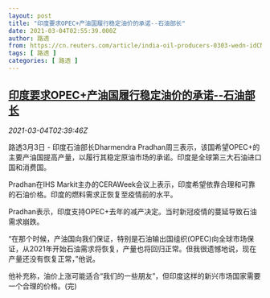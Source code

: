 ```yaml
---
layout: post
title: "印度要求OPEC+产油国履行稳定油价的承诺--石油部长"
date: 2021-03-04T02:55:39.000Z
author: 路透
from: https://cn.reuters.com/article/india-oil-producers-0303-wedn-idCNKCS2AW06N
tags: [ 路透 ]
categories: [ 路透 ]
---
```

<!--1614826539000-->
[印度要求OPEC+产油国履行稳定油价的承诺--石油部长](https://cn.reuters.com/article/india-oil-producers-0303-wedn-idCNKCS2AW06N)
------

<div>
<div><i>2021-03-04T02:39:46Z</i></div><p>路透3月3日 - 印度石油部长Dharmendra Pradhan周三表示，该国希望OPEC+的主要产油国提高产量，以履行其稳定原油市场的承诺。印度是全球第三大石油进口国和消费国。</p><p>Pradhan在IHS Markit主办的CERAWeek会议上表示，印度希望依靠合理和可靠的石油价格。印度的燃料需求正恢复至疫情前的水平。</p><p>Pradhan表示，印度支持OPEC+去年的减产决定。当时新冠疫情的蔓延导致石油需求崩跌。</p><p>“在那个时候，产油国向我们保证，特别是石油输出国组织(OPEC)向全球市场保证，从2021年开始石油需求将恢复，产量也将回归正常。但我很遗憾地说，现在产量还没有恢复正常，”他说。</p><p>他补充称，油价上涨可能适合“我们的一些朋友”，但印度这样的新兴市场国家需要一个合理的价格。(完)</p>
</div>
